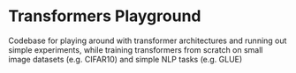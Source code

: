 # Transformers Playground

Codebase for playing around with transformer architectures and running out simple experiments, while training transformers from scratch on small image datasets (e.g. CIFAR10) and simple NLP tasks (e.g. GLUE)
